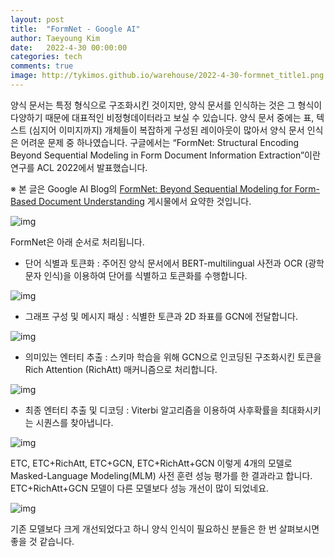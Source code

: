 ```yaml
---
layout: post
title:  "FormNet - Google AI"
author: Taeyoung Kim
date:   2022-4-30 00:00:00
categories: tech
comments: true
image: http://tykimos.github.io/warehouse/2022-4-30-formnet_title1.png
---
```


양식 문서는 특정 형식으로 구조화시킨 것이지만, 양식 문서를 인식하는 것은 그 형식이 다양하기 때문에 대표적인 비정형데이터라고 보실 수 있습니다. 양식 문서 중에는 표, 텍스트 (심지어 이미지까지) 개체들이 복잡하게 구성된 레이아웃이 많아서 양식 문서 인식은 어려운 문제 중 하나였습니다. 구글에서는 “FormNet: Structural Encoding Beyond Sequential Modeling in Form Document Information Extraction”이란 연구를 ACL 2022에서 발표했습니다.

※ 본 글은 Google AI Blog의 [FormNet: Beyond Sequential Modeling for Form-Based Document Understanding](https://ai.googleblog.com/2022/04/formnet-beyond-sequential-modeling-for.html) 게시물에서 요약한 것입니다.

![img](http://tykimos.github.io/warehouse/2022-4-30-formnet_title1.png)

FormNet은 아래 순서로 처리됩니다.

* 단어 식별과 토큰화 : 주어진 양식 문서에서 BERT-multilingual 사전과 OCR (광학 문자 인식)을 이용하여 단어를 식별하고 토큰화를 수행합니다.

![img](http://tykimos.github.io/warehouse/2022-4-30-formnet_1.png)

* 그래프 구성 및 메시지 패싱 : 식별한 토큰과 2D 좌표를 GCN에 전달합니다.

![img](http://tykimos.github.io/warehouse/2022-4-30-formnet_2.png)

* 의미있는 엔터티 추출 : 스키마 학습을 위해 GCN으로 인코딩된 구조화시킨 토큰을 Rich Attention (RichAtt) 매커니즘으로 처리합니다. 

![img](http://tykimos.github.io/warehouse/2022-4-30-formnet_3.png)

* 최종 엔터티 추출 및 디코딩 : Viterbi 알고리즘을 이용하여 사후확률을 최대화시키는 시퀀스를 찾아냅니다.

![img](http://tykimos.github.io/warehouse/2022-4-30-formnet_4.png)

ETC, ETC+RichAtt, ETC+GCN, ETC+RichAtt+GCN 이렇게 4개의 모델로 Masked-Language Modeling(MLM) 사전 훈련 성능 평가를 한 결과라고 합니다. ETC+RichAtt+GCN 모델이 다른 모델보다 성능 개선이 많이 되었네요.

![img](http://tykimos.github.io/warehouse/2022-4-30-formnet_5.png)

기존 모델보다 크게 개선되었다고 하니 양식 인식이 필요하신 분들은 한 번 살펴보시면 좋을 것 같습니다.